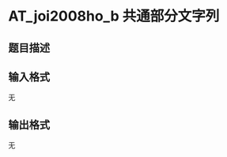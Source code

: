 # AT_joi2008ho_b 共通部分文字列

## 题目描述

[problemUrl]: https://atcoder.jp/contests/joi2008ho/tasks/joi2008ho_b

## 输入格式

无

## 输出格式

无